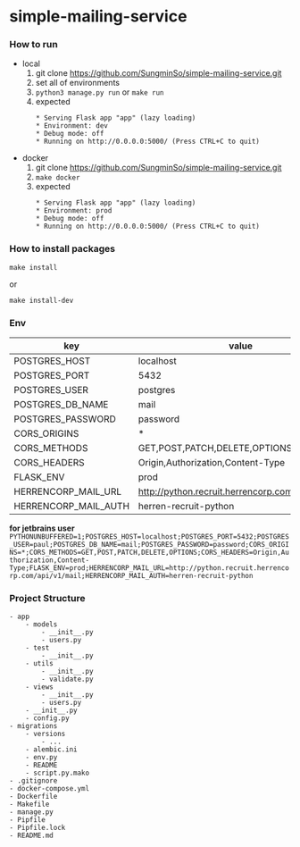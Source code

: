 # simple-mailing-service


### How to run
- local
    1. git clone https://github.com/SungminSo/simple-mailing-service.git
    1. set all of environments
    1. ``` python3 manage.py run ``` or ``` make run ```
    1. expected 
        ``` 
        * Serving Flask app "app" (lazy loading)
        * Environment: dev
        * Debug mode: off
        * Running on http://0.0.0.0:5000/ (Press CTRL+C to quit)
        
       ```
- docker
    1. git clone https://github.com/SungminSo/simple-mailing-service.git
    1. ``` make docker ```
    1. expected 
        ``` 
        * Serving Flask app "app" (lazy loading)
        * Environment: prod
        * Debug mode: off
        * Running on http://0.0.0.0:5000/ (Press CTRL+C to quit)
        
       ```
       
       
### How to install packages
```
make install
```
or
``` 
make install-dev
```

       
### Env
|key                |value           |
|-------------------|----------------|
|POSTGRES_HOST      |localhost       |
|POSTGRES_PORT      |5432            |
|POSTGRES_USER      |postgres        |
|POSTGRES_DB_NAME   |mail            |
|POSTGRES_PASSWORD  |password        |
|CORS_ORIGINS       |*               |
|CORS_METHODS       |GET,POST,PATCH,DELETE,OPTIONS|
|CORS_HEADERS       |Origin,Authorization,Content-Type|
|FLASK_ENV          |prod            |
|HERRENCORP_MAIL_URL|http://python.recruit.herrencorp.com/api/v1/mail|
|HERRENCORP_MAIL_AUTH|herren-recruit-python|

**for jetbrains user**
```PYTHONUNBUFFERED=1;POSTGRES_HOST=localhost;POSTGRES_PORT=5432;POSTGRES_USER=paul;POSTGRES_DB_NAME=mail;POSTGRES_PASSWORD=password;CORS_ORIGINS=*;CORS_METHODS=GET,POST,PATCH,DELETE,OPTIONS;CORS_HEADERS=Origin,Authorization,Content-Type;FLASK_ENV=prod;HERRENCORP_MAIL_URL=http://python.recruit.herrencorp.com/api/v1/mail;HERRENCORP_MAIL_AUTH=herren-recruit-python```


### Project Structure
```
- app
    - models
        - __init__.py
        - users.py
    - test
        - __init__.py
    - utils
        - __init__.py
        - validate.py
    - views
        - __init__.py
        - users.py
    - __init__.py
    - config.py
- migrations
    - versions
        - ...
    - alembic.ini
    - env.py
    - README
    - script.py.mako
- .gitignore
- docker-compose.yml
- Dockerfile
- Makefile
- manage.py
- Pipfile
- Pipfile.lock
- README.md
```
